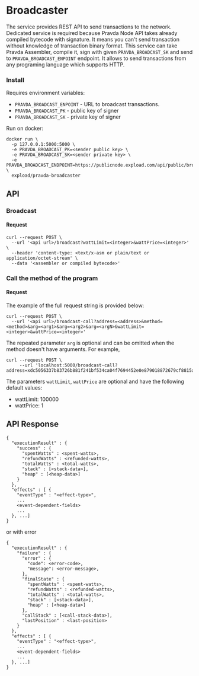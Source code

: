 # Broadcaster

The service provides REST API to send transactions to the network. Dedicated service is required because Pravda Node API takes already compiled bytecode with signature. It means you can't send transaction without knowledge of transaction binary format. This service can take Pravda Assembler, compile it, sign with given `PRAVDA_BROADCAST_SK` and send to `PRAVDA_BROADCAST_ENPOINT` endpoint. It allows to send transactions from any programing language which supports HTTP.  

### Install
Requires environment variables:

* `PRAVDA_BROADCAST_ENPOINT` - URL to broadcast transactions.
* `PRAVDA_BROADCAST_PK` - public key of signer
* `PRAVDA_BROADCAST_SK` - private key of signer

Run on docker:

```
docker run \ 
  -p 127.0.0.1:5000:5000 \
  -e PRAVDA_BROADCAST_PK=<sender public key> \
  -e PRAVDA_BROADCAST_SK=<sender private key> \
  -e PRAVDA_BROADCAST_ENDPOINT=https://publicnode.expload.com/api/public/broadcast \
  expload/pravda-broadcaster
```


## API

### Broadcast

#### Request

```
curl --request POST \
  --url '<api url>/broadcast?wattLimit=<integer>&wattPrice=<integer>' \
  --header 'content-type: <text/x-asm or plain/text or application/octet-stream' \
  --data '<assembler or compiled bytecode>'
```

### Call the method of the program

#### Request

The example of the full request string is provided below:

```
curl --request POST \
  --url '<api url>/broadcast-call?address=<address>&method=<method>&arg=<arg1>&arg=<arg2>&arg=<argN>&wattLimit=<integer>&wattPrice=<integer>'
```

The repeated parameter `arg` is optional and can be omitted when the method doesn't have arguments. For example,

```
curl --request POST \
     --url 'localhost:5000/broadcast-call?address=xdc5056337b83726b881f241bf534ca04f7694452e0e879018872679cf8815af4&method=MyBalance&wattLimit=1000&wattPrice=1'
```

The parameters `wattLimit`, `wattPrice` are optional and have the following default values:

- wattLimit: 100000
- wattPrice: 1

## API Response

```
{
  "executionResult" : {
    "success" : {
      "spentWatts" : <spent-watts>,
      "refundWatts" : <refunded-watts>,
      "totalWatts" : <total-watts>,
      "stack" : [<stack-data>],
      "heap" : [<heap-data>]
    }
  },
  "effects" : [ {
    "eventType" : "<effect-type>",
    ...
    <event-dependent-fields>
    ...
  }, ...]
}
```

or with error

```
{
  "executionResult" : {
    "failure" : {
      "error" : {
        "code": <error-code>,
        "message": <error-message>,
      },
      "finalState" : {
        "spentWatts" : <spent-watts>,
        "refundWatts" : <refunded-watts>,
        "totalWatts" : <total-watts>,
        "stack" : [<stack-data>],
        "heap" : [<heap-data>]
      },
      "callStack" : [<call-stack-data>],
      "lastPosition" : <last-position>
    }
  },
  "effects" : [ {
    "eventType" : "<effect-type>",
    ...
    <event-dependent-fields>
    ...
  }, ...]
}
```